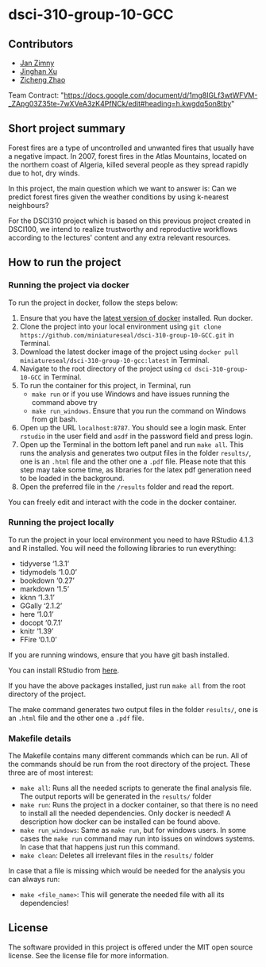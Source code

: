 # dsci-310-group-10-GCC

## Contributors

- [Jan Zimny](https://github.com/miniatureseal)
- [Jinghan Xu](https://github.com/jh22d)
- [Zicheng Zhao](https://github.com/Rz02)

Team Contract: "https://docs.google.com/document/d/1mg8IGLf3wtWFVM-_ZApg03Z35te-7wXVeA3zK4PfNCk/edit#heading=h.kwgdq5on8tby"

## Short project summary

Forest fires are a type of uncontrolled and unwanted fires that usually have a negative impact. In 2007, forest fires in the Atlas Mountains, located on the northern coast of Algeria, killed several people as they spread rapidly due to hot, dry winds.

In this project, the main question which we want to answer is:
Can we predict forest fires given the weather conditions by using k-nearest neighbours?

For the DSCI310 project which is based on this previous project created in DSCI100, we intend to realize trustworthy and reproductive workflows
according to the lectures' content and any extra relevant resources.

## How to run the project

### Running the project via docker

To run the project in docker, follow the steps below:

1. Ensure that you have the [latest version of docker](https://docs.docker.com/get-docker/) installed. Run docker.
2. Clone the project into your local environment using `git clone https://github.com/miniatureseal/dsci-310-group-10-GCC.git` in Terminal.
3. Download the latest docker image of the project using  `docker pull miniatureseal/dsci-310-group-10-gcc:latest` in Terminal.
4. Navigate to the root directory of the project using  `cd dsci-310-group-10-GCC` in Terminal.
5. To run the container for this project, in Terminal, run
    - `make run`
    or if you use Windows and have issues running the command above try
    - `make run_windows`. Ensure that you run the command on Windows from git bash.
6. Open up the URL `localhost:8787`. You should see a login mask. Enter `rstudio` in the user field and `asdf` in the password field and press login.
7. Open up the Terminal in the bottom left panel and run `make all`. This runs the analysis and generates two output files in the folder `results/`, one is an `.html` file and the other one a `.pdf` file. Please note that this step may take some time, as libraries for the latex pdf generation need to be loaded in the background.
8. Open the preferred file in the `/results` folder and read the report.

You can freely edit and interact with the code in the docker container.

### Running the project locally

To run the project in your local environment you need to have RStudio 4.1.3 and R installed. You will need the following libraries to run everything:

- tidyverse ‘1.3.1’
- tidymodels ‘1.0.0’
- bookdown ‘0.27’
- markdown ‘1.5’
- kknn ‘1.3.1’
- GGally ‘2.1.2’
- here ‘1.0.1’
- docopt ‘0.7.1’
- knitr ‘1.39’
- FFire ‘0.1.0’

If you are running windows, ensure that you have git bash installed.

You can install RStudio from [here](https://posit.co/download/rstudio-desktop/).

If you have the above packages installed, just run `make all` from the root directory of the project.

The make command generates two output files in the folder `results/`, one is an `.html` file and the other one a `.pdf` file.

### Makefile details

The Makefile contains many different commands which can be run. All of the commands should be run from the root directory of the project. These three are of most interest:

- `make all`: Runs all the needed scripts to generate the final analysis file. The output reports will be generated in the `results/` folder
- `make run`: Runs the project in a docker container, so that there is no need to install all the needed dependencies. Only docker is needed! A description how docker can be installed can be found above.
- `make run_windows`: Same as `make run`, but for windows users. In some cases the `make run` command may run into issues on windows systems. In case that that happens just run this command.
- `make clean`: Deletes all irrelevant files in the `results/` folder

In case that a file is missing which would be needed for the analysis you can always run:

- `make <file_name>`: This will generate the needed file with all its dependencies!

## License

The software provided in this project is offered under the MIT open source license. See the license file for more information.

